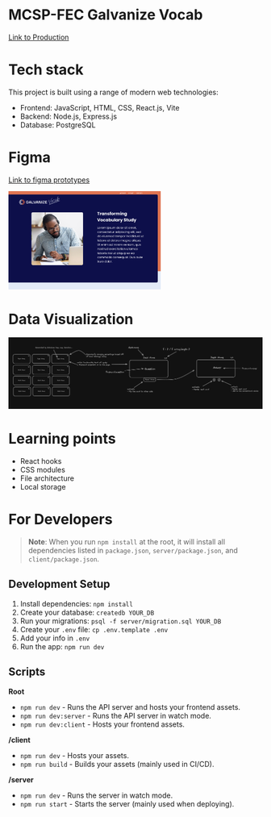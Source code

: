 # MCSP-FEC Galvanize Vocab

[Link to Production](https://galvanizeflashcardsfrontend.onrender.com/)

# Tech stack
This project is built using a range of modern web technologies:

- Frontend: JavaScript, HTML, CSS, React.js, Vite
- Backend: Node.js, Express.js
- Database: PostgreSQL

# Figma
[Link to figma prototypes](https://www.figma.com/file/Xt5caplEti9Oabgd0SoPR9/mcsp-fec?type=design&node-id=0%3A1&mode=design&t=2raNTk6dwRCgiTOA-1)

<img src="client/public/figma-landing.png" width="60%" height="60%">

# Data Visualization
![Alt text](client/public/LocalStorageDiagram.png)

# Learning points
- React hooks
- CSS modules
- File architecture
- Local storage 

# For Developers

> **Note**: When you run `npm install` at the root, it will install all dependencies listed in `package.json`, `server/package.json`, and `client/package.json`.

## Development Setup

1. Install dependencies: `npm install`
1. Create your database: `createdb YOUR_DB`
1. Run your migrations: `psql -f server/migration.sql YOUR_DB`
1. Create your `.env` file: `cp .env.template .env`
1. Add your info in `.env`
1. Run the app: `npm run dev`

## Scripts

**Root**

- `npm run dev` - Runs the API server and hosts your frontend assets.
- `npm run dev:server` - Runs the API server in watch mode.
- `npm run dev:client` - Hosts your frontend assets.

**/client**

- `npm run dev` - Hosts your assets.
- `npm run build` - Builds your assets (mainly used in CI/CD).

**/server**

- `npm run dev` - Runs the server in watch mode.
- `npm run start` - Starts the server (mainly used when deploying).

